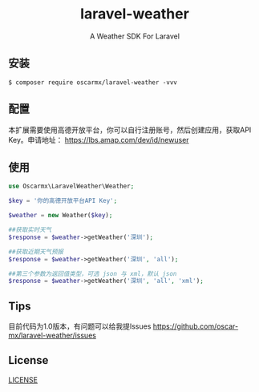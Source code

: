 <h1 align="center"> laravel-weather </h1>

<p align="center"> A Weather SDK For Laravel</p>


## 安装

```shell
$ composer require oscarmx/laravel-weather -vvv
```

## 配置

本扩展需要使用高德开放平台，你可以自行注册账号，然后创建应用，获取API Key。申请地址：
https://lbs.amap.com/dev/id/newuser

## 使用
```php
use Oscarmx\LaravelWeather\Weather;

$key = '你的高德开放平台API Key';

$weather = new Weather($key);

##获取实时天气
$response = $weather->getWeather('深圳');

##获取近期天气预报
$response = $weather->getWeather('深圳', 'all');

##第三个参数为返回值类型，可选 json 与 xml，默认 json
$response = $weather->getWeather('深圳', 'all', 'xml');
```
## Tips

目前代码为1.0版本，有问题可以给我提Issues 
https://github.com/oscar-mx/laravel-weather/issues

## License

[LICENSE](https://github.com/oscar-mx/laravel-weather/blob/master/LICENSE)
